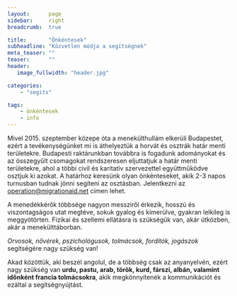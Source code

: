 ```yaml
---
layout:      page
sidebar:     right
breadcrumb:  true

title:       "Önkéntesek"
subheadline: "Közvetlen módja a segítségnek"
meta_teaser: ""
teaser:      ""
header:
   image_fullwidth: "header.jpg"

categories:
    - "segits"

tags:
    - önkéntesek
    - info
---
```



Mivel 2015. szeptember közepe óta a menekülthullám elkerüli Budapestet, ezért a tevékenységünket mi is áthelyeztük a horvát és osztrák határ menti területekre. Budapesti raktárunkban továbbra is fogadunk adományokat és az összegyűlt csomagokat rendszeresen eljuttatjuk a határ menti területekre, ahol a többi civil és karitatív szervezettel együttműködve osztjuk ki azokat.
A határhoz keresünk olyan önkénteseket, akik 2-3 napos turnusban tudnak jönni segíteni az osztásban. Jelentkezni az [operation@migrationaid.net](mailto:operation@migrationaid.net) címen lehet.

A menedékkérők többsége nagyon messziről érkezik, hosszú és viszontagságos utat megtéve, sokuk gyalog és kimerülve, gyakran lelkileg is meggyötörten. Fizikai és szellemi ellátásra is szükségük van, akár útközben, akár a menekülttáborban.

*Orvosok, nővérek, pszichológusok, tolmácsok, fordítók, jogászok* segítségére nagy szükség van!

Akad közöttük, aki beszél angolul, de a többség csak az anyanyelvén, ezért nagy szükség van **urdu, pastu, arab, török, kurd, fárszi, albán, valamint időnként francia tolmácsokra**, akik megkönnyítenék a kommunikációt és ezáltal a segítségnyújtást.


